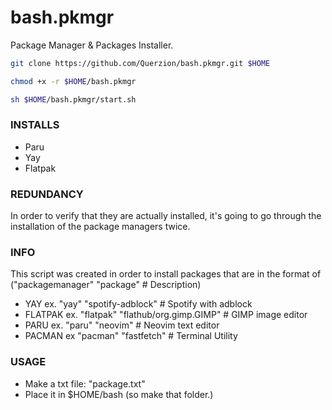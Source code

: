 # bash.pkmgr
Package Manager & Packages Installer.
```bash
git clone https://github.com/Querzion/bash.pkmgr.git $HOME
```
```bash
chmod +x -r $HOME/bash.pkmgr
```
```bash
sh $HOME/bash.pkmgr/start.sh
```
### INSTALLS
  - Paru
  - Yay
  - Flatpak
### REDUNDANCY
In order to verify that they are actually installed, it's going to go through the installation of the package managers twice.
### INFO
This script was created in order to install packages that are in the format of ("packagemanager" "package" # Description)
  - YAY ex. "yay" "spotify-adblock" # Spotify with adblock
  - FLATPAK ex. "flatpak" "flathub/org.gimp.GIMP" # GIMP image editor
  - PARU ex. "paru" "neovim" # Neovim text editor
  - PACMAN ex "pacman" "fastfetch" # Terminal Utility
### USAGE
  -  Make a txt file: "package.txt"
  -  Place it in $HOME/bash (so make that folder.)

